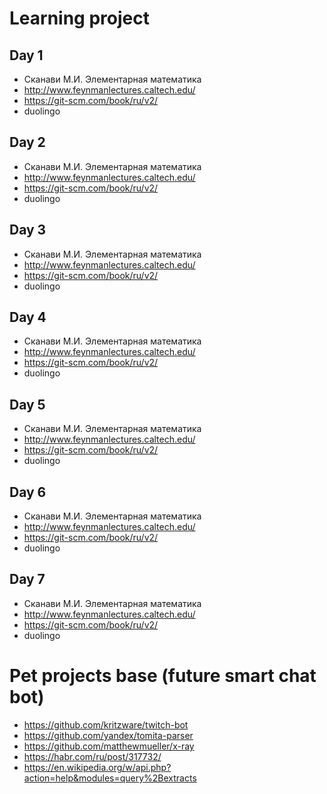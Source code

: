 # Learning project
## Day 1
- Сканави М.И. Элементарная математика
- http://www.feynmanlectures.caltech.edu/
- https://git-scm.com/book/ru/v2/
- duolingo

## Day 2
- Сканави М.И. Элементарная математика
- http://www.feynmanlectures.caltech.edu/
- https://git-scm.com/book/ru/v2/
- duolingo

## Day 3
- Сканави М.И. Элементарная математика
- http://www.feynmanlectures.caltech.edu/
- https://git-scm.com/book/ru/v2/
- duolingo

## Day 4
- Сканави М.И. Элементарная математика
- http://www.feynmanlectures.caltech.edu/
- https://git-scm.com/book/ru/v2/
- duolingo

## Day 5
- Сканави М.И. Элементарная математика
- http://www.feynmanlectures.caltech.edu/
- https://git-scm.com/book/ru/v2/
- duolingo

## Day 6
- Сканави М.И. Элементарная математика
- http://www.feynmanlectures.caltech.edu/
- https://git-scm.com/book/ru/v2/
- duolingo

## Day 7
- Сканави М.И. Элементарная математика
- http://www.feynmanlectures.caltech.edu/
- https://git-scm.com/book/ru/v2/
- duolingo

# Pet projects base (future smart chat bot)
- https://github.com/kritzware/twitch-bot
- https://github.com/yandex/tomita-parser
- https://github.com/matthewmueller/x-ray
- https://habr.com/ru/post/317732/
- https://en.wikipedia.org/w/api.php?action=help&modules=query%2Bextracts

